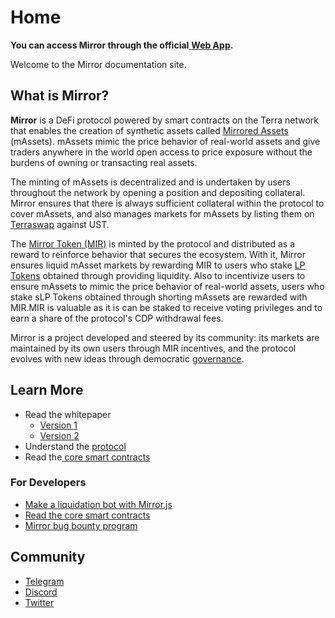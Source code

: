 # Home

**You can access Mirror through the official**[ **Web App**](user-guide/getting-started/)**.**

Welcome to the Mirror documentation site.

## What is Mirror?

**Mirror** is a DeFi protocol powered by smart contracts on the Terra network that enables the creation of synthetic assets called [Mirrored Assets](protocol/mirrored-assets-massets.md) (mAssets). mAssets mimic the price behavior of real-world assets and give traders anywhere in the world open access to price exposure without the burdens of owning or transacting real assets.

The minting of mAssets is decentralized and is undertaken by users throughout the network by opening a position and depositing collateral. Mirror ensures that there is always sufficient collateral within the protocol to cover mAssets, and also manages markets for mAssets by listing them on [Terraswap](protocol/terraswap.md) against UST.

The [Mirror Token (MIR)](protocol/mirror-token-mir.md) is minted by the protocol and distributed as a reward to reinforce behavior that secures the ecosystem. With it, Mirror ensures liquid mAsset markets by rewarding MIR to users who stake [LP Tokens](protocol/staking-tokens-lp-and-slp.md#lp-tokens) obtained through providing liquidity. Also to incentivize users to ensure mAssets to mimic the price behavior of real-world assets, users who stake sLP Tokens obtained through shorting mAssets are rewarded with MIR.MIR is valuable as it is can be staked to receive voting privileges and to earn a share of the protocol's CDP withdrawal fees.

Mirror is a project developed and steered by its community: its markets are maintained by its own users through MIR incentives, and the protocol evolves with new ideas through democratic [governance](protocol/governance/).

## Learn More

* Read the whitepaper
  * [Version 1](https://docsend.com/view/kcsm42mqiyu5t6ej)
  * [Version 2](https://mirror.finance/Mirror\_Protocol\_v2.pdf)
* Understand the [protocol](protocol/synopsis.md)
* Read the[ core smart contracts](contracts/architecture.md)

### For Developers

* [Make a liquidation bot with Mirror.js](developer-tools/mirror.js.md)
* [Read the core smart contracts](contracts/architecture.md)
* [Mirror bug bounty program](https://immunefi.com/bounty/mirror/)

## Community

* [Telegram](https://t.me/mirror\_protocol)
* [Discord](https://discord.gg/KYC22sngFn)
* [Twitter](https://twitter.com/mirror\_protocol)
